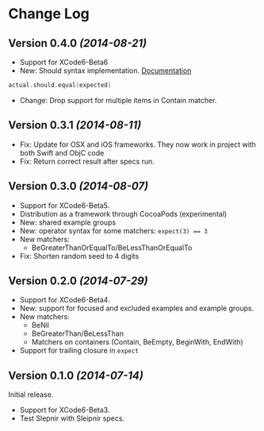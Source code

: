 Change Log
==========

Version 0.4.0 *(2014-08-21)*
----------------------------

* Support for XCode6-Beta6
* New: Should syntax implementation. [Documentation](https://github.com/railsware/Sleipnir/blob/master/ShouldSyntax.md)
```swift
actual.should.equal(expected)
```
* Change: Drop support for multiple items in Contain matcher.

Version 0.3.1 *(2014-08-11)*
----------------------------

* Fix: Update for OSX and iOS frameworks. They now work in project with both Swift and ObjC code
* Fix: Return correct result after specs run.

Version 0.3.0 *(2014-08-07)*
----------------------------

* Support for XCode6-Beta5.
* Distribution as a framework through CocoaPods (experimental)
* New: shared example groups
* New: operator syntax for some matchers: `expect(3) == 3`
* New matchers:
  * BeGreaterThanOrEqualTo/BeLessThanOrEqualTo
* Fix: Shorten random seed to 4 digits

Version 0.2.0 *(2014-07-29)*
----------------------------

* Support for XCode6-Beta4.
* New: support for focused and excluded examples and example groups.
* New matchers:
  * BeNil
  * BeGreaterThan/BeLessThan
  * Matchers on containers (Contain, BeEmpty, BeginWith, EndWith)
* Support for trailing closure in `expect`

Version 0.1.0 *(2014-07-14)*
----------------------------

Initial release.
* Support for XCode6-Beta3.
* Test Slepnir with Sleipnir specs.
